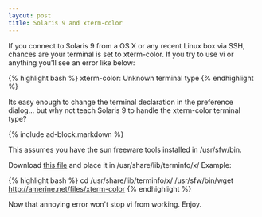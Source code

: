 ```yaml
---
layout: post
title: Solaris 9 and xterm-color
---
```

If you connect to Solaris 9 from a OS X or any recent Linux box via SSH, chances are your terminal is set to xterm-color. If you try to use vi or anything you'll see an error like below:

{% highlight bash %}
xterm-color: Unknown terminal type
{% endhighlight %}

Its easy enough to change the terminal declaration in the preference dialog... but why not teach Solaris 9 to handle the xterm-color terminal type? 

{% include ad-block.markdown %}

This assumes you have the sun freeware tools installed in /usr/sfw/bin.


Download [this file](http://amerine.net/files/xterm-color) and place it in /usr/share/lib/terminfo/x/ Example: 

{% highlight bash %}
cd /usr/share/lib/terminfo/x/
/usr/sfw/bin/wget http://amerine.net/files/xterm-color
{% endhighlight %}

Now that annoying error won't stop vi from working. Enjoy.